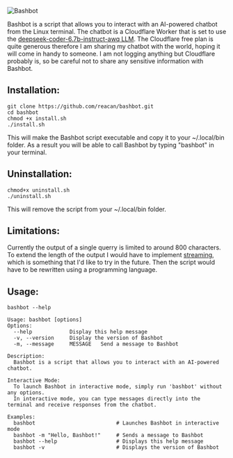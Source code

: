 ![Bashbot](https://dvilcans.com/ai-chatbot-in-linux-terminal/AI-in-Linux-terminal.png)


Bashbot is a script that allows you to interact with an AI-powered chatbot from the Linux terminal. The chatbot is a Cloudflare Worker that is set to use the [deepseek-coder-6.7b-instruct-awq LLM](https://developers.cloudflare.com/workers-ai/models/deepseek-coder-6.7b-instruct-awq/). The Cloudflare free plan is quite generous therefore I am sharing my chatbot with the world, hoping it will come in handy to someone. I am not logging anything but Cloudflare probably is, so be careful not to share any sensitive information with Bashbot.

## Installation:
```
git clone https://github.com/reacan/bashbot.git  
cd bashbot  
chmod +x install.sh  
./install.sh  
```
This will make the Bashbot script executable and copy it to your ~/.local/bin folder. As a result you will be able to call Bashbot by typing "bashbot" in your terminal. 

## Uninstallation:    
```
chmod+x uninstall.sh  
./uninstall.sh  
```
This will remove the script from your ~/.local/bin folder.

## Limitations:

Currently the output of a single querry is limited to around 800 characters. To extend the length of the output I would have to implement [streaming](https://blog.cloudflare.com/workers-ai-streaming), which is something that I'd like to try in the future. Then the script would have to be rewritten using a programming language.

## Usage:

```
bashbot --help
```

```
Usage: bashbot [options]  
Options:  
  --help            Display this help message  
  -v, --version     Display the version of Bashbot  
  -m, --message     MESSAGE   Send a message to Bashbot  

Description:  
  Bashbot is a script that allows you to interact with an AI-powered chatbot.  

Interactive Mode:  
  To launch Bashbot in interactive mode, simply run 'bashbot' without any options.  
  In interactive mode, you can type messages directly into the terminal and receive responses from the chatbot.  

Examples:  
  bashbot                          # Launches Bashbot in interactive mode  
  bashbot -m "Hello, Bashbot!"     # Sends a message to Bashbot  
  bashbot --help                   # Displays this help message  
  bashbot -v                       # Displays the version of Bashbot  
```

